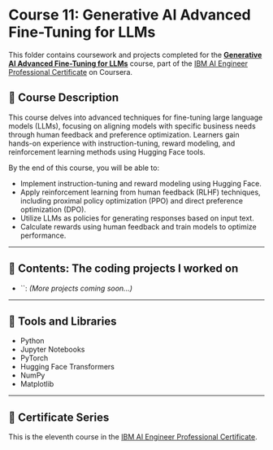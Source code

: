 # Course 11: Generative AI Advanced Fine-Tuning for LLMs

This folder contains coursework and projects completed for the **[Generative AI Advanced Fine-Tuning for LLMs](https://www.coursera.org/learn/generative-ai-advanced-fine-tuning-for-llms?specialization=ai-engineer)** course, part of the [IBM AI Engineer Professional Certificate](https://www.coursera.org/professional-certificates/ai-engineer) on Coursera.

## 🧠 Course Description

This course delves into advanced techniques for fine-tuning large language models (LLMs), focusing on aligning models with specific business needs through human feedback and preference optimization. Learners gain hands-on experience with instruction-tuning, reward modeling, and reinforcement learning methods using Hugging Face tools.

By the end of this course, you will be able to:

- Implement instruction-tuning and reward modeling using Hugging Face.
- Apply reinforcement learning from human feedback (RLHF) techniques, including proximal policy optimization (PPO) and direct preference optimization (DPO).
- Utilize LLMs as policies for generating responses based on input text.
- Calculate rewards using human feedback and train models to optimize performance.

---

## 📂 Contents: The coding projects I worked on

- ``: *(More projects coming soon...)*

---

## 🔧 Tools and Libraries

- Python
- Jupyter Notebooks
- PyTorch
- Hugging Face Transformers
- NumPy
- Matplotlib

---

## 📌 Certificate Series

This is the eleventh course in the [IBM AI Engineer Professional Certificate](https://www.coursera.org/professional-certificates/ai-engineer).
